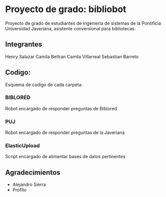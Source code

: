 # Proyecto de grado: bibliobot

Proyecto de grado de estudiantes de ingenieria de sistemas de la Pontificia Universidad Javeriana, asistente conversional para bibliotecas.

## Integrantes

Henry Salazar
Camila Beltran
Camila Villarreal
Sebastian Barreto


## Codigo:

Esquema de codigo de cada carpeta:

### BIBLORED

Robot encargado de responder preguntas de Biblored


### PUJ

Robot encargado de responder preguntas de la Javeriana


### ElasticUpload

Script encargado de alimentar bases de datos pertinentes


## Agradecimientos

* Alejandro Sierra
* Profito
